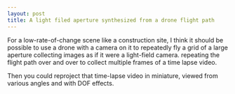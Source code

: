 ```yaml
---
layout: post
title: A light filed aperture synthesized from a drone flight path
---
```

For a low-rate-of-change scene like a construction site, I think it should be possible to use a drone with a camera on it to repeatedly fly a grid of a large aperture collecting images as if it were a light-field camera.  repeating the flight path over and over to collect multiple frames of a time lapse video. 

Then you could reproject that time-lapse video in miniature, viewed from various angles and with DOF effects.